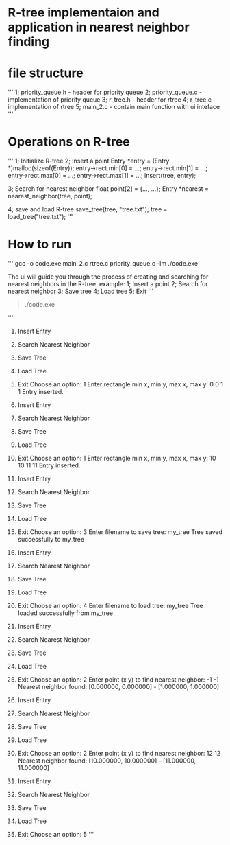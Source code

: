 # R-tree implementaion and application in nearest neighbor finding

# file structure
'''
1; priority_queue.h - header for priority queue
2; priority_queue.c - implementation of priority queue
3; r_tree.h - header for rtree
4; r_tree.c - implementation of rtree
5; main_2.c - contain main function with ui inteface
'''
# Operations on R-tree
'''
1; Initialize R-tree
2; Insert a point
Entry *entry = (Entry *)malloc(sizeof(Entry));
entry->rect.min[0] = ...;
entry->rect.min[1] = ...;
entry->rect.max[0] = ...;
entry->rect.max[1] = ...;
insert(tree, entry);

3; Search for nearest neighbor
float point[2] = {..., ...};
Entry *nearest = nearest_neighbor(tree, point);

4; save and load R-tree
save_tree(tree, "tree.txt");
tree = load_tree("tree.txt");
'''
# How to run
'''
gcc -o code.exe main_2.c rtree.c priority_queue.c -lm
./code.exe

The ui will guide you through the process of creating and searching for nearest neighbors in the R-tree.
example:
1; Insert a point
2; Search for nearest neighbor
3; Save tree
4; Load tree
5; Exit
'''
> ./code.exe

'''
1. Insert Entry
2. Search Nearest Neighbor
3. Save Tree
4. Load Tree
5. Exit
Choose an option: 1
Enter rectangle min x, min y, max x, max y: 0 0 1 1
Entry inserted.

1. Insert Entry
2. Search Nearest Neighbor
3. Save Tree
4. Load Tree
5. Exit
Choose an option: 1
Enter rectangle min x, min y, max x, max y: 10 10 11 11
Entry inserted.

1. Insert Entry
2. Search Nearest Neighbor
3. Save Tree
4. Load Tree
5. Exit
Choose an option: 3
Enter filename to save tree: my_tree
Tree saved successfully to my_tree

1. Insert Entry
2. Search Nearest Neighbor
3. Save Tree
4. Load Tree
5. Exit
Choose an option: 4
Enter filename to load tree: my_tree
Tree loaded successfully from my_tree

1. Insert Entry
2. Search Nearest Neighbor
3. Save Tree
4. Load Tree
5. Exit
Choose an option: 2
Enter point (x y) to find nearest neighbor: -1 -1
Nearest neighbor found: [0.000000, 0.000000] - [1.000000, 1.000000]

1. Insert Entry
2. Search Nearest Neighbor
3. Save Tree
4. Load Tree
5. Exit
Choose an option: 2
Enter point (x y) to find nearest neighbor: 12 12
Nearest neighbor found: [10.000000, 10.000000] - [11.000000, 11.000000]

1. Insert Entry
2. Search Nearest Neighbor
3. Save Tree
4. Load Tree
5. Exit
Choose an option: 5
'''